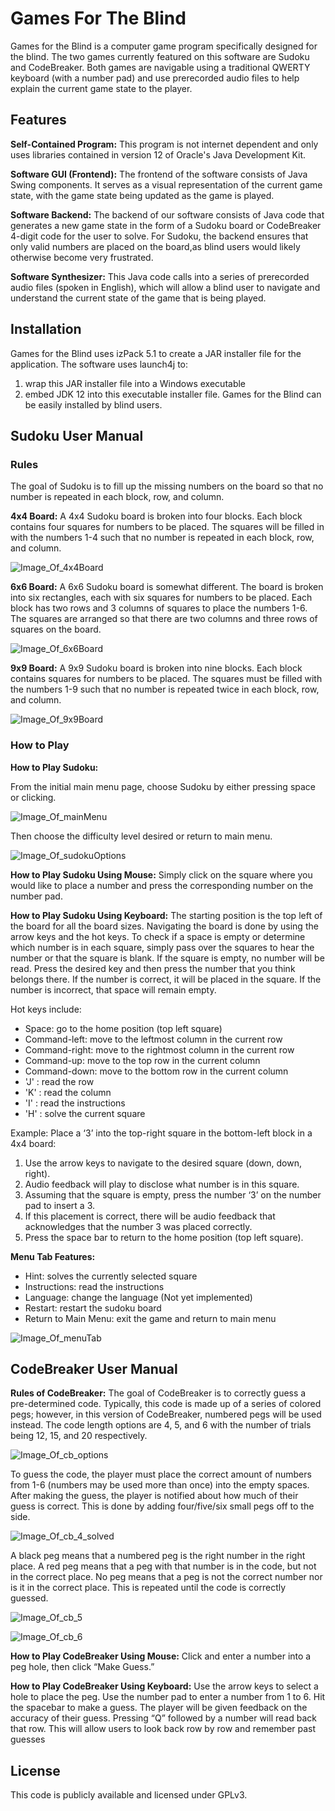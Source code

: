 # Games For The Blind
Games for the Blind is a computer game program specifically designed for the blind. The two games currently featured on this software are Sudoku and CodeBreaker. Both games are navigable using a traditional QWERTY keyboard (with a number pad) and use prerecorded audio files to help explain the current game state to the player.


## Features

**Self-Contained Program:**
This program is not internet dependent and only uses libraries contained in version 12 of Oracle's Java Development Kit.

**Software GUI (Frontend):** The frontend of the software consists of Java Swing components. It serves as a visual representation of the current game state, with the game state being updated as the game is played.

**Software Backend:** The backend of our software consists of Java code that generates a new game state in the form of a Sudoku board or CodeBreaker 4-digit code for the user to solve. For Sudoku, the backend ensures that only valid numbers are placed on the board,as blind users would likely otherwise become very frustrated.

**Software Synthesizer:** This Java code calls into a series of prerecorded audio files (spoken in English), which will allow a blind user to navigate and understand the current state of the game that is being played.



## Installation 
Games for the Blind uses izPack 5.1 to create a JAR installer file for the  application. The software uses launch4j to: 
1. wrap this JAR installer file into a Windows executable  
2. embed JDK 12 into this executable installer file.
Games for the Blind can be easily installed by blind users. 


## Sudoku User Manual
### Rules  
The goal of Sudoku is to fill up the missing numbers on the board so that no number is repeated in each block, row, and column. 
 
**4x4 Board:** 
A 4x4 Sudoku board is broken into four blocks. Each block contains four squares for numbers to be placed. The squares will be filled in with the numbers 1-4 such that no number is repeated in each block, row, and column. 
 
 ![Image_Of_4x4Board](https://github.com/hadi16/GamesForTheBlind/blob/master/images/4x4Board.png)

**6x6 Board:** 
A 6x6 Sudoku board is somewhat different. The board is broken into six rectangles, each with six squares for numbers to be placed. Each block has two rows and 3 columns of squares to place the numbers 1-6. The squares are arranged so that there are two columns and three rows of squares on the board. 
  
  ![Image_Of_6x6Board](https://github.com/hadi16/GamesForTheBlind/blob/master/images/6x6Board.png)

**9x9 Board:** 
A 9x9 Sudoku board is broken into nine blocks. Each block contains squares for numbers to be placed. The squares must be filled with the numbers 1-9 such that no number is repeated twice in each block, row, and column. 
  
  ![Image_Of_9x9Board](https://github.com/hadi16/GamesForTheBlind/blob/master/images/9x9Board.png)

### How to Play 

**How to Play Sudoku:** 

From the initial main menu page, choose Sudoku by either pressing space or clicking. 

  ![Image_Of_mainMenu](https://github.com/hadi16/GamesForTheBlind/blob/master/images/mainMenu.png)

Then choose the difficulty level desired or return to main menu.

  ![Image_Of_sudokuOptions](https://github.com/hadi16/GamesForTheBlind/blob/master/images/sudokuOptions.png)
 
**How to Play Sudoku Using Mouse:** Simply click on the square where you would like to place a number and press the corresponding number on the number pad. 
 
**How to Play Sudoku Using Keyboard:** The starting position is the top left of the board for all the board sizes.  Navigating the board is done by using the arrow keys and the hot keys. To check if a space is empty or determine which number is in each square, simply pass over the squares to hear the number or that the square is blank. If the square is empty, no number will be read. Press the desired key and then press the number that you think belongs there. If the number is correct, it will be placed in the square. If the number is incorrect, that space will remain empty.
 
Hot keys include:
* Space: go to the home position (top left square)
* Command-left: move to the leftmost column in the current row
* Command-right: move to the rightmost column in the current row
* Command-up: move to the top row in the current column
* Command-down: move to the bottom row in the current column
* 'J' : read the row 
* 'K' : read the column 
* 'I' : read the instructions
* 'H' : solve the current square
 
Example: Place a ‘3’ into the top-right square in the bottom-left block in a 4x4 board: 
1. Use the arrow keys to navigate to the desired square (down, down, right).
3. Audio feedback will play to disclose what number is in this square. 
4. Assuming that the square is empty, press the number ‘3’ on the number pad to insert a 3. 
5. If this placement is correct, there will be audio feedback that acknowledges that the number 3 was placed correctly. 
6. Press the space bar to return to the home position (top left square). 

**Menu Tab Features:**
* Hint: solves the currently selected square
* Instructions: read the instructions
* Language: change the language (Not yet implemented)
* Restart: restart the sudoku board
* Return to Main Menu: exit the game and return to main menu

![Image_Of_menuTab](https://github.com/hadi16/GamesForTheBlind/blob/master/images/menuTab.png)


## CodeBreaker User Manual
**Rules of CodeBreaker:** The goal of CodeBreaker is to correctly guess a pre-determined code. 
Typically, this code is made up of a series of colored pegs; however, in this version of CodeBreaker, numbered pegs will be used instead. 
The code length options are 4, 5, and 6 with the number of trials being 12, 15, and 20 respectively. 

![Image_Of_cb_options](https://github.com/hadi16/GamesForTheBlind/blob/master/images/cb_options.png)
 
To guess the code, the player must place the correct amount of numbers from 1-6 (numbers may be used more than once) into the empty spaces. 
After making the guess, the player is notified about how much of their guess is correct. 
This is done by adding four/five/six small pegs off to the side. 
 
 ![Image_Of_cb_4_solved](https://github.com/hadi16/GamesForTheBlind/blob/master/images/cb_4_solved.png)

A black peg means that a numbered peg is the right number in the right place. 
A red peg means that a peg with that number is in the code, but not in the correct place. 
No peg means that a peg is not the correct number nor is it in the correct place. 
This is repeated until the code is correctly guessed. 
 
![Image_Of_cb_5](https://github.com/hadi16/GamesForTheBlind/blob/master/images/cb_5.png)

![Image_Of_cb_6](https://github.com/hadi16/GamesForTheBlind/blob/master/images/cb_6.png)


**How to Play CodeBreaker Using Mouse:** Click and enter a number into a peg hole, then click “Make Guess.” 
 
**How to Play CodeBreaker Using Keyboard:** Use the arrow keys to select a hole to place the peg. Use the number pad to enter a number from 1 to 6. Hit the spacebar to make a guess. The player will be given feedback on the accuracy of their guess. Pressing “Q” followed by a number will read back that row. This will allow users to look back row by row and remember past guesses



## License
This code is publicly available and licensed under GPLv3. 
